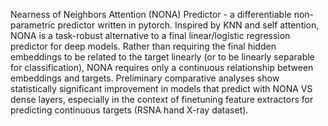 Nearness of Neighbors Attention (NONA) Predictor - a differentiable non-parametric predictor written in pytorch.
Inspired by KNN and self attention, NONA is a task-robust alternative to a final linear/logistic regression predictor for deep models.
Rather than requiring the final hidden embeddings to be related to the target linearly (or to be linearly separable for classification), NONA requires only a continuous relationship between embeddings and targets.
Preliminary comparative analyses show statistically significant improvement in models that predict with NONA VS dense layers, especially in the context of finetuning feature extractors for predicting continuous targets (RSNA hand X-ray dataset).
